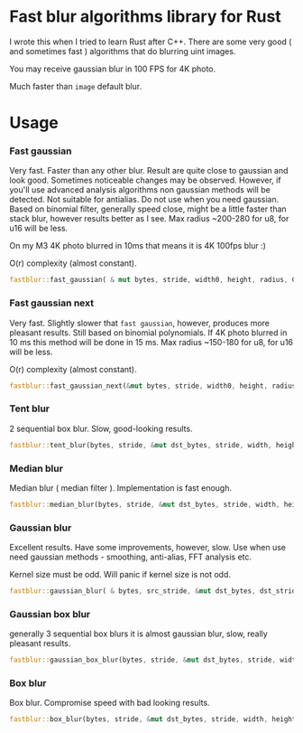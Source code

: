 # Fast blur algorithms library for Rust

I wrote this when I tried to learn Rust after C++. There are some very good ( and sometimes fast )
algorithms that do blurring uint images.

You may receive gaussian blur in 100 FPS for 4K photo.

Much faster than `image` default blur.

# Usage

### Fast gaussian

Very fast. Faster than any other blur. Result are quite close to gaussian and look good. Sometimes noticeable changes
may be
observed. However, if you'll use advanced analysis algorithms non gaussian methods will be detected. Not suitable for
antialias.
Do not use when you need gaussian. Based on binomial filter, generally speed close, might be a little faster than stack
blur, however results better as I see. Max radius ~200-280 for u8, for u16 will be less.

On my M3 4K photo blurred in 10ms that means it is 4K 100fps blur :)

O(r) complexity (almost constant).

```rust
fastblur::fast_gaussian( & mut bytes, stride, width0, height, radius, Channels3);
```

### Fast gaussian next

Very fast. Slightly slower that `fast gaussian`, however, produces more pleasant results. Still based on binomial polynomials.
If 4K photo blurred in 10 ms this method will be done in 15 ms. Max radius ~150-180 for u8, for u16 will be less.

O(r) complexity (almost constant).

```rust
fastblur::fast_gaussian_next(&mut bytes, stride, width0, height, radius, FastBlurChannels::Channels3);
```

### Tent blur

2 sequential box blur. Slow, good-looking results.

```rust
fastblur::tent_blur(bytes, stride, &mut dst_bytes, stride, width, height, radius, FastBlurChannels::Channels3);
```

### Median blur

Median blur ( median filter ). Implementation is fast enough.

```rust
fastblur::median_blur(bytes, stride, &mut dst_bytes, stride, width, height, radius, FastBlurChannels::Channels3);
```

### Gaussian blur

Excellent results. Have some improvements, however, slow. Use when use need gaussian methods - smoothing, anti-alias,
FFT analysis etc.

Kernel size must be odd. Will panic if kernel size is not odd.

```rust
fastblur::gaussian_blur( & bytes, src_stride, &mut dst_bytes, dst_stride, width, height, kernel_size, sigma, FastBlurChannels::Channels3);
```

### Gaussian box blur

generally 3 sequential box blurs it is almost gaussian blur, slow, really pleasant results.

```rust
fastblur::gaussian_box_blur(bytes, stride, &mut dst_bytes, stride, width, height, radius, FastBlurChannels::Channels3);
```

### Box blur

Box blur. Compromise speed with bad looking results.

```rust
fastblur::box_blur(bytes, stride, &mut dst_bytes, stride, width, height, radius, FastBlurChannels::Channels3);
```
